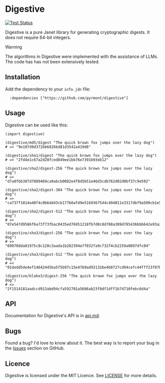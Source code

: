 # Digestive

[![Test Status][icon]][status]

[icon]: https://github.com/pyrmont/digestive/workflows/test/badge.svg
[status]: https://github.com/pyrmont/digestive/actions?query=workflow%3Atest

Digestive is a pure Janet library for generating cryptographic digests. It does
not require 64-bit integers.

> [!WARNING]
> The algorithms in Digestive were implemented with the assistance of LLMs.
> The code has has not been extensively tested.

## Installation

Add the dependency to your `info.jdn` file:

```janet
  :dependencies ["https://github.com/pyrmont/digestive"]
```

## Usage

Digestive can be used like this:

```janet
(import digestive)

(digestive/md5/digest "The quick brown fox jumps over the lazy dog")
# => "9e107d9d372bb6826bd81d3542a419d6"

(digestive/sha1/digest "The quick brown fox jumps over the lazy dog")
# => "2fd4e1c67a2d28fced849ee1bb76e7391b93eb12"

(digestive/sha2/digest-256 "The quick brown fox jumps over the lazy dog")
# => "d7a8fbb307d7809469ca9abcb0082e4f8d5651e46d3cdb762d02d0bf37c9e592"

(digestive/sha2/digest-384 "The quick brown fox jumps over the lazy dog")
# => "ca737f1014a48f4c0b6dd43cb177b0afd9e5169367544c494011e3317dbf9a509cb1e5dc1e85a941bbee3d7f2afbc9b1"

(digestive/sha2/digest-512 "The quick brown fox jumps over the lazy dog")
# => "07e547d9586f6a73f73fbac0435ed76951218fb7d0c8d788a309d785436bbb642e93a252a954f23912547d1e8a3b5ed6e1bfd7097821233fa0538f3db854fee6"

(digestive/sha3/digest-256 "The quick brown fox jumps over the lazy dog")
# => "69070dda01975c8c120c3aada1b282394e7f032fa9cf32f4cb2259a0897dfc04"

(digestive/sha3/digest-512 "The quick brown fox jumps over the lazy dog")
# => "01dedd5de4ef14642445ba5f5b97c15e47b9ad931326e4b0727cd94cefc44fff23f07bf543139939b49128caf436dc1bdee54fcb24023a08d9403f9b4bf0d450"

(digestive/blake3/digest-256 "The quick brown fox jumps over the lazy dog")
# => "2f1514181aadccd913abd94cfa592701a5686ab23f8df1dff1b74710febc6d4a"
```

## API

Documentation for Digestive's API is in [api.md][api].

[api]: https://github.com/pyrmont/digestive/blob/master/api.md

## Bugs

Found a bug? I'd love to know about it. The best way is to report your bug in
the [Issues][] section on GitHub.

[Issues]: https://github.com/pyrmont/digestive/issues

## Licence

Digestive is licensed under the MIT Licence. See [LICENSE][] for more details.

[LICENSE]: https://github.com/pyrmont/digestive/blob/master/LICENSE
